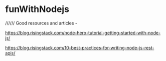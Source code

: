 # funWithNodejs

//////
Good resources and articles - 

https://blog.risingstack.com/node-hero-tutorial-getting-started-with-node-js/

https://blog.risingstack.com/10-best-practices-for-writing-node-js-rest-apis/



